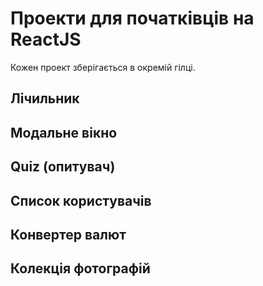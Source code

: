 # Проекти для початківців на ReactJS

Кожен проект зберігається в окремій гілці.

## Лічильник

## Модальне вікно

## Quiz (опитувач)

## Список користувачів

## Конвертер валют

## Колекція фотографій
